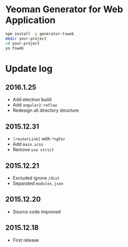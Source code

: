 # Yeoman Generator for Web Application

```sh
npm install -g generator-tsweb
mkdir your-project
cd your-project
yo tsweb
```

# Update log

## 2016.1.25
- Add electron build
- Add `angular2-reflow`
- Redesign all directory structure

## 2015.12.31
- `[routerLink]` with `*ngFor`
- Add `main.scss`
- Remove `use strict`

## 2015.12.21
- Excluded ignore `/dist`
- Separated `modules.json`

## 2015.12.20
- Source code improved

## 2015.12.18
- First release